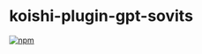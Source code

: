 # koishi-plugin-gpt-sovits

[![npm](https://img.shields.io/npm/v/koishi-plugin-gpt-sovits?style=flat-square)](https://www.npmjs.com/package/koishi-plugin-gpt-sovits)


